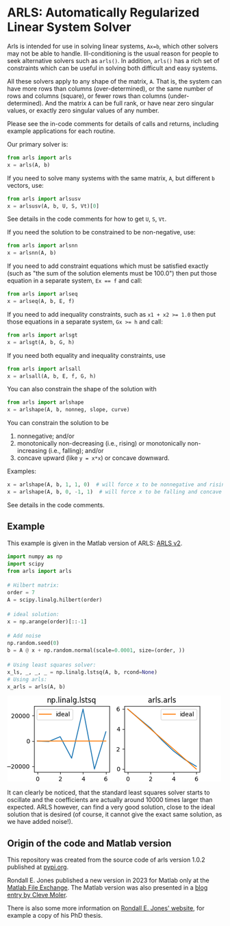 # ARLS: Automatically Regularized Linear System Solver

Arls is intended for use in solving linear systems, `Ax=b`, which other solvers 
may not be able to handle. Ill-conditioning is the usual reason for people to seek
alternative solvers such as `arls()`. In addition, `arls()` has a rich set of 
constraints which can be useful in solving both difficult and easy systems.

All these solvers apply to any shape of the matrix, `A`. That is, the 
system can have more rows than columns (over-determined), or the same number
of rows and columns (square), or fewer rows than columns (under-determined). And the matrix
`A` can be full rank, or have near zero singular values, or exactly zero singular 
values of any number.

Please see the in-code comments for details of calls and returns, including example applications for each routine.

Our primary solver is:

```python
from arls import arls
x = arls(A, b)
```

If you need to solve many systems with the same matrix, `A`, but different `b` vectors, use:

```python
from arls import arlsusv
x = arlsusv(A, b, U, S, Vt)[0]
```

See details in the code comments for how to get `U`, `S`, `Vt`.

If you need the solution to be constrained to be non-negative, use:

```python
from arls import arlsnn
x = arlsnn(A, b)
```
    
If you need to add constraint equations which must be satisfied exactly (such as
"the sum of the solution elements must be 100.0") then put those equation in a 
separate system, `Ex == f` and call:

```python
from arls import arlseq
x = arlseq(A, b, E, f)
```

If you need to add inequality constraints, such as `x1 + x2 >= 1.0` then 
put those equations in a separate system, `Gx >= h` and call:

```python
from arls import arlsgt
x = arlsgt(A, b, G, h)
```
    
If you need both equality and inequality constraints, use

```python
from arls import arlsall
x = arlsall(A, b, E, f, G, h) 
```

You can also constrain the shape of the solution with

```python
from arls import arlshape
x = arlshape(A, b, nonneg, slope, curve)
```

You can constrain the solution to be 

1. nonnegative; and/or 
2. monotonically non-decreasing (i.e., rising) or monotonically non-increasing (i.e., falling); and/or 
3. concave upward (like `y = x*x`) or concave downward.

Examples: 

```python
x = arlshape(A, b, 1, 1, 0)  # will force x to be nonnegative and rising.
x = arlshape(A, b, 0, -1, 1)  # will force x to be falling and concave up.
```

See details in the code comments.
    

## Example

This example is given in the Matlab version of ARLS: [ARLS v2](https://de.mathworks.com/matlabcentral/fileexchange/130259-arls-automatically-regularized-least-squares).


```python
import numpy as np
import scipy
from arls import arls

# Hilbert matrix:
order = 7
A = scipy.linalg.hilbert(order)

# ideal solution:
x = np.arange(order)[::-1]

# Add noise
np.random.seed(0)
b = A @ x + np.random.normal(scale=0.0001, size=(order, ))

# Using least squares solver:
x_ls, _, _, _ = np.linalg.lstsq(A, b, rcond=None)
# Using arls:
x_arls = arls(A, b)
```

![example.png](example.png)

It can clearly be noticed, that the standard least squares solver starts to oscillate and the coefficients are actually around 10000 times larger than expected.
ARLS however, can find a very good solution, close to the ideal solution that is desired (of course, it cannot give the exact same solution, as we have added noise!).


## Origin of the code and Matlab version

This repository was created from the source code of arls version 1.0.2 published at [pypi.org](https://pypi.org/project/arls/).

Rondall E. Jones published a new version in 2023 for Matlab only at the [Matlab File Exchange](https://de.mathworks.com/matlabcentral/fileexchange/130259-arls-automatically-regularized-least-squares).
The Matlab version was also presented in a [blog entry by Cleve Moler](https://blogs.mathworks.com/cleve/2023/06/16/arls-automatically-regularized-least-squares/).

There is also some more information on [Rondall E. Jones' website](http://www.rejtrix.net/), for example a copy of his PhD thesis.

